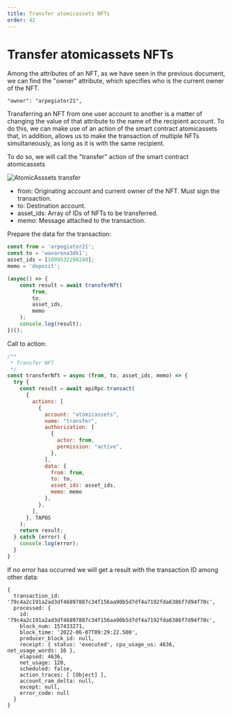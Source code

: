 ```yaml
---
title: Transfer atomicassets NFTs
order: 42
---
```


# Transfer atomicassets NFTs

Among the attributes of an NFT, as we have seen in the previous document, we can find the "owner" attribute, which specifies who is the current owner of the NFT.

```
"owner": "arpegiator21",
```
Transferring an NFT from one user account to another is a matter of changing the value of that attribute to the name of the recipient account. To do this, we can make use of an action of the smart contract atomicassets that, in addition, allows us to make the transaction of multiple NFTs simultaneously, as long as it is with the same recipient.

To do so, we will call the "transfer" action of the smart contract atomicassets

![AtomicAsssets transfer](/assets/images/tutorials/howto_atomicassets/aa_transfer.png)

- from: Originating account and current owner of the NFT. Must sign the transaction.
- to: Destination account.
- asset_ids: Array of IDs of NFTs to be transferred.
- memo: Message attached to the transaction.

Prepare the data for the transaction:
```js
const from = 'arpegiator21';
const to = 'waxarena3dk1';
asset_ids = [1099532298240];
memo = 'deposit';

(async() => {
    const result = await transferNft(
        from,
        to,
        asset_ids,
        memo
    );
    console.log(result);
})();
```
Call to action:

```js
/**
 * Transfer NFT
 */
const transferNft = async (from, to, asset_ids, memo) => {
  try {
    const result = await apiRpc.transact(
      {
        actions: [
          {
            account: "atomicassets",
            name: "transfer",
            authorization: [
              {
                actor: from,
                permission: "active",
              },
            ],
            data: {
              from: from,
              to: to,
              asset_ids: asset_ids,
              memo: memo
            },
          },
        ],
      }, TAPOS
    );
    return result;
  } catch (error) {
    console.log(error);
  }
}
```

If no error has occurred we will get a result with the transaction ID among other data:

```
{
  transaction_id: '79c4a2c191a2ad3df46897887c34f156aa90b5d7df4a7192fda6386f7d94f70c',
  processed: {
    id: '79c4a2c191a2ad3df46897887c34f156aa90b5d7df4a7192fda6386f7d94f70c',
    block_num: 157433271,
    block_time: '2022-06-07T09:29:22.500',
    producer_block_id: null,
    receipt: { status: 'executed', cpu_usage_us: 4636, net_usage_words: 16 },
    elapsed: 4636,
    net_usage: 128,
    scheduled: false,
    action_traces: [ [Object] ],
    account_ram_delta: null,
    except: null,
    error_code: null
  }
}
```